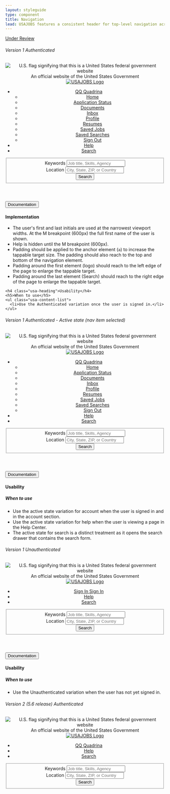 ```yaml
---
layout: styleguide
type: component
title: Navigation
lead: USAJOBS features a consistent header for top-level navigation across the site.
---
```


<a href="{{ site.baseurl }}/getting-started/#maturity" class="usa-label maturity under_review">
  Under Review
</a>

<h6 class="usa-heading-alt">Version 1 Authenticated</h6>
<div class="preview">
  <header class="usajobs-site-header" role="banner" aria-label="header">
    <div class="usa-disclaimer">
      <div class="usa-grid usajobs-disclaimer-official">
        <img class="usa-flag_icon" alt="U.S. flag signifying that this is a United States federal government website" src="{{ site.baseurl }}/img/us_flag_small.png">
        An official website of the United States Government
      </div>
    </div>
    <nav class="usajobs-nav" role="navigation" aria-label="main navigation" data-object="nav">
      <div class="usajobs-nav__body">
        <div class="usajobs-nav__header-container">
          <div class="usajobs-nav__header">
            <div class="usajobs-nav__brand-container">
              <a class="usajobs-nav__brand" href="/">
                <img src="{{ site.baseurl }}/img/USAJOBS_logo.png" alt="USAJOBS Logo" class="logo">
              </a>
            </div>
            <div class="usajobs-nav__menu" id="usajobs-menu">
              <ul>
                <li class="usajobs-nav__menu-container usajobs-nav__account" data-state="is-closed">
                  <a class="usajobs-nav__section-link menu-toggle" data-behavior="nav.menu.toggle" aria-haspopup="true" href="#account" title="Account">
                    <span class="fa fa-user"></span>
                    <span class="usajobs-nav__account_name">QQ</span>
                    <span class="usajobs-nav__first_name">Quadrina</span>
                  </a>
                  <ul class="usajobs-nav__secondary-menu" aria-expanded="false" role="menu">
                    <li><a href="/Applicant/MyAccount/Home">Home</a></li>
                    <li><a href="/Applicant/Application/ListApplications">Application Status</a></li>
                    <li><a href="/Applicant/MyAccount/Documents">Documents</a></li>
                    <li><a href="/Applicant/MyAccount/Inbox">Inbox</a></li>
                    <li><a href="/Applicant/Profile/PersonalInformation">Profile</a></li>
                    <li><a href="/Applicant/Resume/ListResumes">Resumes</a></li>
                    <li><a href="/Applicant/SavedJobs/ListSavedJobs">Saved Jobs</a></li>
                    <li><a href="/Applicant/SavedSearches/ListSavedSearches">Saved Searches</a></li>
                    <li><a href="/Applicant/Account/LogOff">Sign Out</a></li>
                  </ul>
                </li>
                <li class="usajobs-nav__menu-container usajobs-nav__help"> 
                  <a class="usajobs-nav__section-link" href="http://help.sqa.usajobs.gov/index.php/Main_Page" title="Help">
                    <span class="fa fa-question-circle"></span>
                    Help
                  </a>
                </li>
                <li class="usajobs-nav__menu-container usajobs-nav__menu-search" data-state="is-closed" data-target="#usajobs-search-form-v2-alt">
                  <a data-behavior="nav.menu.search-toggle" aria-haspopup="true" class="usajobs-nav__section-link" href="/" title="Job Search">
                    <span class="fa fa-search"></span>
                    Search
                  </a>
                </li>
              </ul>
            </div>
          </div>
          <div id="usajobs-search-form-v2-alt" class="usajobs-nav__search" aria-expanded="false" role="menu">
            <form action="/Search" method="get" novalidate="novalidate" role="search">
              <fieldset>
                <div class="usajobs-nav__search-keywords-container">
                  <label for="search-keyword-v2-alt">
                    <i class="usajobs-nav__search-keywords-icon fa fa-search"></i>
                    Keywords
                  </label>
                  <input id="search-keyword-v2-alt" name="search-keyword" class="usajobs-nav__search-keywords-input" placeholder="Job title, Skills, Agency" type="text" value="" autocomplete="false">
                </div>
                <div class="usajobs-nav__search-location-container">
                  <label for="search-location-v2-alt">
                    <i class="usajobs-nav__search-location-icon fa fa-map-marker"></i>
                    Location
                  </label>
                  <input id="search-location-v2-alt" name="search-location" type="text" class="usajobs-nav__search-location-input" placeholder="City, State, ZIP, or Country">
                </div>
                <div class="usajobs-nav__search-button-container">
                  <button class="usa-button usa-button-primary-alt usajobs-nav__search-button">
                    Search
                  </button>
                </div>
              </fieldset>
            </form>
          </div>
        </div>
      </div>
    </nav>
  </header>
</div>

<div class="usa-accordion-bordered usa-accordion-docs">
  <button class="usa-button-unstyled usa-accordion-button"
      aria-expanded="true" aria-controls="collapsible-0">
    Documentation
  </button>
  <div id="collapsible-0" aria-hidden="false" class="usa-accordion-content">
    <h4 class="usa-heading">Implementation</h4>
    <ul class="usa-content-list">
      <li>The user's first and last initials are used at the narrowest viewport widths. At the M breakpoint (600px) the full first name of the user is shown.</li>
      <li>Help is hidden until the M breakpoint (600px).</li>
      <li>Padding should be applied to the anchor element (<code>a</code>) to increase the tappable target size. The padding should also reach to the top and bottom of the navigation element.</li>
      <li>Padding around the first element (logo) should reach to the left edge of the page to enlarge the tappable target.</li>
      <li>Padding around the last element (Search) should reach to the right edge of the page to enlarge the tappable target.</li>
    </ul>

    <h4 class="usa-heading">Usability</h4>
    <h5>When to use</h5>
    <ul class="usa-content-list">
      <li>Use the Authenticated variation once the user is signed in.</li>
    </ul>
  </div>
</div>

<h6 class="usa-heading-alt">Version 1 Authenticated - Active state (nav item selected)</h6>
<div class="preview">
  <header class="usajobs-site-header" role="banner" aria-label="header">
    <div class="usa-disclaimer">
      <div class="usa-grid usajobs-disclaimer-official">
        <img class="usa-flag_icon" alt="U.S. flag signifying that this is a United States federal government website" src="{{ site.baseurl }}/img/us_flag_small.png">
        An official website of the United States Government
      </div>
    </div>
    <nav class="usajobs-nav" role="navigation" aria-label="main navigation" data-object="nav">
      <div class="usajobs-nav__body">
        <div class="usajobs-nav__header-container">
          <div class="usajobs-nav__header">
            <div class="usajobs-nav__brand-container">
              <a class="usajobs-nav__brand" href="/">
                <img src="{{ site.baseurl }}/img/USAJOBS_logo.png" alt="USAJOBS Logo" class="logo">
              </a>
            </div>
            <div class="usajobs-nav__menu" id="usajobs-menu">
              <ul>
                <li class="usajobs-nav__menu-container usajobs-nav__account" data-state="is-closed">
                  <a class="usajobs-nav__section-link menu-toggle is-active" data-behavior="nav.menu.toggle" aria-haspopup="true" href="#account" title="Account">
                    <span class="fa fa-user"></span>
                    <span class="usajobs-nav__account_name">QQ</span>
                    <span class="usajobs-nav__first_name">Quadrina</span>
                  </a>
                  <ul class="usajobs-nav__secondary-menu" aria-expanded="false" role="menu">
                    <li><a href="/Applicant/MyAccount/Home">Home</a></li>
                    <li><a href="/Applicant/Application/ListApplications">Application Status</a></li>
                    <li><a href="/Applicant/MyAccount/Documents">Documents</a></li>
                    <li><a href="/Applicant/MyAccount/Inbox">Inbox</a></li>
                    <li><a href="/Applicant/Profile/PersonalInformation">Profile</a></li>
                    <li><a href="/Applicant/Resume/ListResumes">Resumes</a></li>
                    <li><a href="/Applicant/SavedJobs/ListSavedJobs">Saved Jobs</a></li>
                    <li><a href="/Applicant/SavedSearches/ListSavedSearches">Saved Searches</a></li>
                    <li><a href="/Applicant/Account/LogOff">Sign Out</a></li>
                  </ul>
                </li>
                <li class="usajobs-nav__menu-container usajobs-nav__help"> 
                  <a class="usajobs-nav__section-link" href="http://help.sqa.usajobs.gov/index.php/Main_Page" title="Help">
                    <span class="fa fa-question-circle"></span>
                    Help
                  </a>
                </li>
                <li class="usajobs-nav__menu-container usajobs-nav__menu-search" data-state="is-closed" data-target="#usajobs-search-form-v2-alt">
                  <a data-behavior="nav.menu.search-toggle" aria-haspopup="true" class="usajobs-nav__section-link" href="/" title="Job Search">
                    <span class="fa fa-search"></span>
                    Search
                  </a>
                </li>
              </ul>
            </div>
          </div>
          <div id="usajobs-search-form-v2-alt" class="usajobs-nav__search" aria-expanded="false" role="menu">
            <form action="/Search" method="get" novalidate="novalidate" role="search">
              <fieldset>
                <div class="usajobs-nav__search-keywords-container">
                  <label for="search-keyword-v2-alt">
                    <i class="usajobs-nav__search-keywords-icon fa fa-search"></i>
                    Keywords
                  </label>
                  <input id="search-keyword-v2-alt" name="search-keyword" class="usajobs-nav__search-keywords-input" placeholder="Job title, Skills, Agency" type="text" value="" autocomplete="false">
                </div>
                <div class="usajobs-nav__search-location-container">
                  <label for="search-location-v2-alt">
                    <i class="usajobs-nav__search-location-icon fa fa-map-marker"></i>
                    Location
                  </label>
                  <input id="search-location-v2-alt" name="search-location" type="text" class="usajobs-nav__search-location-input" placeholder="City, State, ZIP, or Country">
                </div>
                <div class="usajobs-nav__search-button-container">
                  <button class="usa-button usa-button-primary-alt usajobs-nav__search-button">
                    Search
                  </button>
                </div>
              </fieldset>
            </form>
          </div>
        </div>
      </div>
    </nav>
  </header>
</div>

<div class="usa-accordion-bordered usa-accordion-docs">
  <button class="usa-button-unstyled usa-accordion-button"
      aria-expanded="true" aria-controls="collapsible-0">
    Documentation
  </button>
  <div id="collapsible-0" aria-hidden="false" class="usa-accordion-content">
    <h4 class="usa-heading">Usability</h4>
    <h5>When to use</h5>
    <ul class="usa-content-list">
      <li>Use the active state variation for account when the user is signed in and in the account section.</li>
      <li>Use the active state variation for help when the user is viewing a page in the Help Center.</li>
      <li>The active state for search is a distinct treatment as it opens the search drawer that contains the search form.</li>
    </ul>
  </div>
</div>

<h6 class="usa-heading-alt">Version 1 Unauthenticated</h6>
<div class="preview">
  <header class="usajobs-site-header" role="banner" aria-label="header">
    <div class="usa-disclaimer">
      <div class="usa-grid usajobs-disclaimer-official">
        <img class="usa-flag_icon" alt="U.S. flag signifying that this is a United States federal government website" src="{{ site.baseurl }}/img/us_flag_small.png">
        An official website of the United States Government
      </div>
    </div>
    <nav class="usajobs-nav" role="navigation" aria-label="main navigation" data-object="nav">
      <div class="usajobs-nav__body">
        <div class="usajobs-nav__header-container">
          <div class="usajobs-nav__header">
            <div class="usajobs-nav__brand-container">
              <a class="usajobs-nav__brand" href="/">
                <img src="{{ site.baseurl }}/img/USAJOBS_logo.png" alt="USAJOBS Logo" class="logo">
              </a>
            </div>
            <div class="usajobs-nav__menu" id="usajobs-menu">
              <ul>
                <li class="usajobs-nav__menu-container usajobs-nav__account" data-state="is-closed">
                  <a class="usajobs-nav__section-link menu-toggle" href="https://www.usajobs.gov/Applicant/MyAccount/Home/" title="Account">
                    <span class="fa fa-user"></span>
                    <span class="usajobs-nav__account_name">Sign In</span>
                    <span class="usajobs-nav__first_name">Sign In</span>
                  </a>
                </li>
                <li class="usajobs-nav__menu-container usajobs-nav__help"> 
                  <a class="usajobs-nav__section-link" href="http://help.sqa.usajobs.gov/index.php/Main_Page" title="Help">
                    <span class="fa fa-question-circle"></span>
                    Help
                  </a>
                </li>
                <li class="usajobs-nav__menu-container usajobs-nav__menu-search" data-state="is-closed" data-target="#usajobs-search-form-v2-alt">
                  <a data-behavior="nav.menu.search-toggle" aria-haspopup="true" class="usajobs-nav__section-link" href="/" title="Job Search">
                    <span class="fa fa-search"></span>
                    Search
                  </a>
                </li>
              </ul>
            </div>
          </div>
          <div id="usajobs-search-form-v2-alt" class="usajobs-nav__search" aria-expanded="false" role="menu">
            <form action="/Search" method="get" novalidate="novalidate" role="search">
              <fieldset>
                <div class="usajobs-nav__search-keywords-container">
                  <label for="search-keyword-v2-alt">
                    <i class="usajobs-nav__search-keywords-icon fa fa-search"></i>
                    Keywords
                  </label>
                  <input id="search-keyword-v2-alt" name="search-keyword" class="usajobs-nav__search-keywords-input" placeholder="Job title, Skills, Agency" type="text" value="" autocomplete="false">
                </div>
                <div class="usajobs-nav__search-location-container">
                  <label for="search-location-v2-alt">
                    <i class="usajobs-nav__search-location-icon fa fa-map-marker"></i>
                    Location
                  </label>
                  <input id="search-location-v2-alt" name="search-location" type="text" class="usajobs-nav__search-location-input" placeholder="City, State, ZIP, or Country">
                </div>
                <div class="usajobs-nav__search-button-container">
                  <button class="usa-button usa-button-primary-alt usajobs-nav__search-button">
                    Search
                  </button>
                </div>
              </fieldset>
            </form>
          </div>
        </div>
      </div>
    </nav>
  </header>
</div>

<div class="usa-accordion-bordered usa-accordion-docs">
  <button class="usa-button-unstyled usa-accordion-button"
      aria-expanded="true" aria-controls="collapsible-0">
    Documentation
  </button>
  <div id="collapsible-0" aria-hidden="false" class="usa-accordion-content">
    <h4 class="usa-heading">Usability</h4>
    <h5>When to use</h5>
    <ul class="usa-content-list">
      <li>Use the Unauthenticated variation when the user has not yet signed in.</li>
    </ul>
  </div>
</div>

<h6 class="usa-heading-alt">Version 2 (5.6 release) Authenticated</h6>
<div class="preview">
  <header class="usajobs-site-header" role="banner">
    <div class="usa-disclaimer">
      <div class="usa-grid usajobs-disclaimer-official">
        <img class="usa-flag_icon" alt="U.S. flag signifying that this is a United States federal government website" src="{{ site.baseurl }}/img/us_flag_small.png">
        An official website of the United States Government
      </div>
    </div>
    <nav class="usajobs-nav" role="navigation" data-object="nav">
      <div class="usajobs-nav__body">
        <div class="usajobs-nav__header-container">
          <div class="usajobs-nav__header">
            <div class="usajobs-nav__brand-container">
              <a class="usajobs-nav__brand" href="/">
                <img src="{{ site.baseurl }}/img/USAJOBS_logo.png" alt="USAJOBS Logo" class="logo">
              </a>
            </div>
            <div class="usajobs-nav__menu" id="usajobs-menu">
              <ul>
                <li class="usajobs-nav__menu-container usajobs-nav__account">
                  <a class="usajobs-nav__section-link" href="/Applicant/MyAccount/Home" title="Account">
                    <span class="fa fa-user"></span>
                    <span class="usajobs-nav__account_name">QQ</span>
                    <span class="usajobs-nav__first_name">Quadrina</span>
                  </a>
                </li>
                <li class="usajobs-nav__menu-container usajobs-nav__help"> 
                  <a class="usajobs-nav__section-link" href="http://help.sqa.usajobs.gov/index.php/Main_Page" title="Help">
                    <span class="fa fa-question-circle"></span>
                    Help
                  </a>
                </li>
                <li class="usajobs-nav__menu-container usajobs-nav__menu-search" data-state="is-closed" data-target="#usajobs-search-form-v2">
                  <a data-behavior="nav.menu.search-toggle" aria-haspopup="true" class="usajobs-nav__section-link" href="/" title="Job Search">
                    <span class="fa fa-search"></span>
                    Search
                  </a>
                </li>
              </ul>
            </div>
          </div>
          <div id="usajobs-search-form-v2" class="usajobs-nav__search" aria-expanded="false" role="menu">
            <form action="/Search" method="get" novalidate="novalidate">
              <fieldset>
                <div class="usajobs-nav__search-keywords-container">
                  <label for="search-keyword-v2">
                    <i class="usajobs-nav__search-keywords-icon fa fa-search"></i>
                    Keywords
                  </label>
                  <input id="search-keyword-v2" name="search-keyword" class="usajobs-nav__search-keywords-input" placeholder="Job title, Skills, Agency" type="text" value="" autocomplete="false">
                </div>
                <div class="usajobs-nav__search-location-container">
                  <label for="search-location-v2">
                    <i class="usajobs-nav__search-location-icon fa fa-map-marker"></i>
                    Location
                  </label>
                  <input id="search-location-v2" name="search-location" type="text" class="usajobs-nav__search-location-input" placeholder="City, State, ZIP, or Country">
                  <span role="status" aria-live="polite" class="ui-helper-hidden-accessible"></span>
                  <input type="hidden" id="AutoCompleteSelected" name="AutoCompleteSelected">
                </div>
                <div class="usajobs-nav__search-button-container">
                  <button class="usa-button usa-button-primary-alt usajobs-nav__search-button">
                    Search
                  </button>
                </div>
              </fieldset>
            </form>
          </div>
        </div>
      </div>
    </nav>
  </header>
</div>
